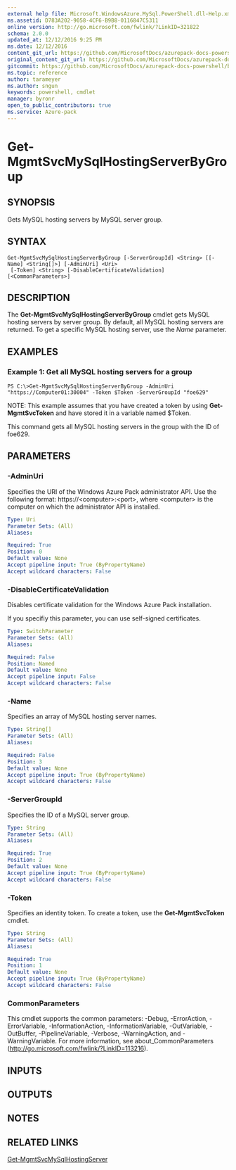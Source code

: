 ```yaml
---
external help file: Microsoft.WindowsAzure.MySql.PowerShell.dll-Help.xml
ms.assetid: D783A202-9058-4CF6-B9B8-0116847C5311
online version: http://go.microsoft.com/fwlink/?LinkID=321822
schema: 2.0.0
updated_at: 12/12/2016 9:25 PM
ms.date: 12/12/2016
content_git_url: https://github.com/MicrosoftDocs/azurepack-docs-powershell/blob/master/AzurePack-cmdlets/MySQL/v1.0/Get-MgmtSvcMySqlHostingServerByGroup.md
original_content_git_url: https://github.com/MicrosoftDocs/azurepack-docs-powershell/blob/master/AzurePack-cmdlets/MySQL/v1.0/Get-MgmtSvcMySqlHostingServerByGroup.md
gitcommit: https://github.com/MicrosoftDocs/azurepack-docs-powershell/blob/b83cde31c8e8df3140400b62cc6698cfc8f37a47/AzurePack-cmdlets/MySQL/v1.0/Get-MgmtSvcMySqlHostingServerByGroup.md
ms.topic: reference
author: tarameyer
ms.author: sngun
keywords: powershell, cmdlet
manager: byronr
open_to_public_contributors: true
ms.service: Azure-pack
---
```


# Get-MgmtSvcMySqlHostingServerByGroup

## SYNOPSIS
Gets MySQL hosting servers by MySQL server group.

## SYNTAX

```
Get-MgmtSvcMySqlHostingServerByGroup [-ServerGroupId] <String> [[-Name] <String[]>] [-AdminUri] <Uri>
 [-Token] <String> [-DisableCertificateValidation] [<CommonParameters>]
```

## DESCRIPTION
The **Get-MgmtSvcMySqlHostingServerByGroup** cmdlet gets MySQL hosting servers by server group.
By default, all MySQL hosting servers are returned.
To get a specific MySQL hosting server, use the *Name* parameter.

## EXAMPLES

### Example 1: Get all MySQL hosting servers for a group
```
PS C:\>Get-MgmtSvcMySqlHostingServerByGroup -AdminUri "https://Computer01:30004" -Token $Token -ServerGroupId "foe629"
```

NOTE: This example assumes that you have created a token by using **Get-MgmtSvcToken** and have stored it in a variable named $Token.

This command gets all MySQL hosting servers in the group with the ID of foe629.

## PARAMETERS

### -AdminUri
Specifies the URI of the Windows Azure Pack administrator API.
Use the following format: https://\<computer\>:\<port\>, where \<computer\> is the computer on which the administrator API is installed.

```yaml
Type: Uri
Parameter Sets: (All)
Aliases: 

Required: True
Position: 0
Default value: None
Accept pipeline input: True (ByPropertyName)
Accept wildcard characters: False
```

### -DisableCertificateValidation
Disables certificate validation for the Windows Azure Pack installation.

If you specifiy this parameter, you can use self-signed certificates.

```yaml
Type: SwitchParameter
Parameter Sets: (All)
Aliases: 

Required: False
Position: Named
Default value: None
Accept pipeline input: False
Accept wildcard characters: False
```

### -Name
Specifies an array of MySQL hosting server names.

```yaml
Type: String[]
Parameter Sets: (All)
Aliases: 

Required: False
Position: 3
Default value: None
Accept pipeline input: True (ByPropertyName)
Accept wildcard characters: False
```

### -ServerGroupId
Specifies the ID of a MySQL server group.

```yaml
Type: String
Parameter Sets: (All)
Aliases: 

Required: True
Position: 2
Default value: None
Accept pipeline input: True (ByPropertyName)
Accept wildcard characters: False
```

### -Token
Specifies an identity token.
To create a token, use the **Get-MgmtSvcToken** cmdlet.

```yaml
Type: String
Parameter Sets: (All)
Aliases: 

Required: True
Position: 1
Default value: None
Accept pipeline input: True (ByPropertyName)
Accept wildcard characters: False
```

### CommonParameters
This cmdlet supports the common parameters: -Debug, -ErrorAction, -ErrorVariable, -InformationAction, -InformationVariable, -OutVariable, -OutBuffer, -PipelineVariable, -Verbose, -WarningAction, and -WarningVariable. For more information, see about_CommonParameters (http://go.microsoft.com/fwlink/?LinkID=113216).

## INPUTS

## OUTPUTS

## NOTES

## RELATED LINKS

[Get-MgmtSvcMySqlHostingServer](xref:MySQL/v1.0/Get-MgmtSvcMySqlHostingServer.md)


